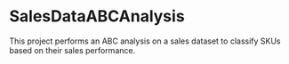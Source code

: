 # SalesDataABCAnalysis
This project performs an ABC analysis on a sales dataset to classify SKUs based on their sales performance. 
